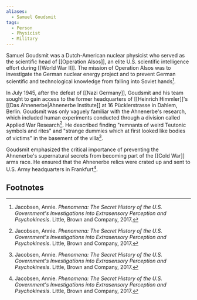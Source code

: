 ```yaml
---
aliases:
  - Samuel Goudsmit
tags:
  - Person
  - Physicist
  - Military
---
```

Samuel Goudsmit was a Dutch-American nuclear physicist who served as the scientific head of [[Operation Alsos]], an elite U.S. scientific intelligence effort during [[World War II]]. The mission of Operation Alsos was to investigate the German nuclear energy project and to prevent German scientific and technological knowledge from falling into Soviet hands[^1].

In July 1945, after the defeat of [[Nazi Germany]], Goudsmit and his team sought to gain access to the former headquarters of [[Heinrich Himmler]]'s [[Das Ahnenerbe|Ahnenerbe Institute]] at 16 Pücklerstrasse in Dahlem, Berlin. Goudsmit was only vaguely familiar with the Ahnenerbe's research, which included human experiments conducted through a division called Applied War Research[^1]. He described finding "remnants of weird Teutonic symbols and rites" and "strange dummies which at first looked like bodies of victims" in the basement of the villa[^1].

Goudsmit emphasized the critical importance of preventing the Ahnenerbe's supernatural secrets from becoming part of the [[Cold War]] arms race. He ensured that the Ahnenerbe relics were crated up and sent to U.S. Army headquarters in Frankfurt[^1].

## Footnotes
[^1]: Jacobsen, Annie. *Phenomena: The Secret History of the U.S. Government's Investigations into Extrasensory Perception and Psychokinesis*. Little, Brown and Company, 2017.
